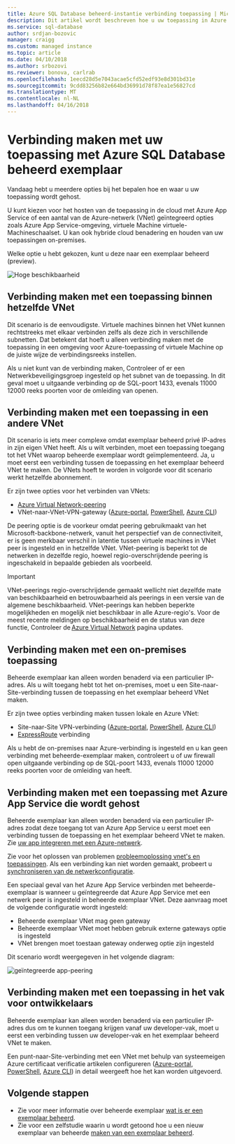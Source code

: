 ```yaml
---
title: Azure SQL Database beheerd-instantie verbinding toepassing | Microsoft Docs
description: Dit artikel wordt beschreven hoe u uw toepassing in Azure SQL Database-beheerd instantie verbinding maakt.
ms.service: sql-database
author: srdjan-bozovic
manager: craigg
ms.custom: managed instance
ms.topic: article
ms.date: 04/10/2018
ms.author: srbozovi
ms.reviewer: bonova, carlrab
ms.openlocfilehash: 1eecd28d5e7043acae5cfd52edf93e8d301bd31e
ms.sourcegitcommit: 9cdd83256b82e664bd36991d78f87ea1e56827cd
ms.translationtype: MT
ms.contentlocale: nl-NL
ms.lasthandoff: 04/16/2018
---
```

# <a name="connect-your-application-to-azure-sql-database-managed-instance"></a>Verbinding maken met uw toepassing met Azure SQL Database beheerd exemplaar

Vandaag hebt u meerdere opties bij het bepalen hoe en waar u uw toepassing wordt gehost. 
 
U kunt kiezen voor het hosten van de toepassing in de cloud met Azure App Service of een aantal van de Azure-netwerk (VNet) geïntegreerd opties zoals Azure App Service-omgeving, virtuele Machine virtuele-Machineschaalset. U kan ook hybride cloud benadering en houden van uw toepassingen on-premises. 
 
Welke optie u hebt gekozen, kunt u deze naar een exemplaar beheerd (preview).  

![Hoge beschikbaarheid](./media/sql-database-managed-instance/application-deployment-topologies.png)  

## <a name="connect-an-application-inside-the-same-vnet"></a>Verbinding maken met een toepassing binnen hetzelfde VNet 

Dit scenario is de eenvoudigste. Virtuele machines binnen het VNet kunnen rechtstreeks met elkaar verbinden zelfs als deze zich in verschillende subnetten. Dat betekent dat hoeft u alleen verbinding maken met de toepassing in een omgeving voor Azure-toepassing of virtuele Machine op de juiste wijze de verbindingsreeks instellen.  
 
Als u niet kunt van de verbinding maken, Controleer of er een Netwerkbeveiligingsgroep ingesteld op het subnet van de toepassing. In dit geval moet u uitgaande verbinding op de SQL-poort 1433, evenals 11000 12000 reeks poorten voor de omleiding van openen. 

## <a name="connect-an-application-inside-a-different-vnet"></a>Verbinding maken met een toepassing in een andere VNet 

Dit scenario is iets meer complexe omdat exemplaar beheerd privé IP-adres in zijn eigen VNet heeft. Als u wilt verbinden, moet een toepassing toegang tot het VNet waarop beheerde exemplaar wordt geïmplementeerd. Ja, u moet eerst een verbinding tussen de toepassing en het exemplaar beheerd VNet te maken. De VNets hoeft te worden in volgorde voor dit scenario werkt hetzelfde abonnement. 
 
Er zijn twee opties voor het verbinden van VNets: 
- [Azure Virtual Network-peering](../virtual-network/virtual-network-peering-overview.md) 
- VNet-naar-VNet-VPN-gateway ([Azure-portal](../vpn-gateway/vpn-gateway-howto-vnet-vnet-resource-manager-portal.md), [PowerShell](../vpn-gateway/vpn-gateway-vnet-vnet-rm-ps.md), [Azure CLI](../vpn-gateway/vpn-gateway-howto-vnet-vnet-cli.md)) 
 
De peering optie is de voorkeur omdat peering gebruikmaakt van het Microsoft-backbone-netwerk, vanuit het perspectief van de connectiviteit, er is geen merkbaar verschil in latentie tussen virtuele machines in VNet peer is ingesteld en in hetzelfde VNet. VNet-peering is beperkt tot de netwerken in dezelfde regio, hoewel regio-overschrijdende peering is ingeschakeld in bepaalde gebieden als voorbeeld.  
 
> [!IMPORTANT]
> VNet-peerings regio-overschrijdende gemaakt wellicht niet dezelfde mate van beschikbaarheid en betrouwbaarheid als peerings in een versie van de algemene beschikbaarheid. VNet-peerings kan hebben beperkte mogelijkheden en mogelijk niet beschikbaar in alle Azure-regio's. Voor de meest recente meldingen op beschikbaarheid en de status van deze functie, Controleer de [Azure Virtual Network](https://azure.microsoft.com/updates/?product=virtual-network) pagina updates. 

## <a name="connect-an-on-premises-application"></a>Verbinding maken met een on-premises toepassing 

Beheerde exemplaar kan alleen worden benaderd via een particulier IP-adres. Als u wilt toegang hebt tot het on-premises, moet u een Site-naar-Site-verbinding tussen de toepassing en het exemplaar beheerd VNet maken. 
 
Er zijn twee opties verbinding maken tussen lokale en Azure VNet: 
- Site-naar-Site VPN-verbinding ([Azure-portal](../vpn-gateway/vpn-gateway-howto-site-to-site-resource-manager-portal.md), [PowerShell](../vpn-gateway/vpn-gateway-create-site-to-site-rm-powershell.md), [Azure CLI](../vpn-gateway/vpn-gateway-howto-site-to-site-resource-manager-cli.md)) 
- [ExpressRoute](../expressroute/expressroute-introduction.md) verbinding  
 
Als u hebt de on-premises naar Azure-verbinding is ingesteld en u kan geen verbinding met beheerde-exemplaar maken, controleert u of uw firewall open uitgaande verbinding op de SQL-poort 1433, evenals 11000 12000 reeks poorten voor de omleiding van heeft. 

## <a name="connect-an-azure-app-service-hosted-application"></a>Verbinding maken met een toepassing met Azure App Service die wordt gehost 

Beheerde exemplaar kan alleen worden benaderd via een particulier IP-adres zodat deze toegang tot van Azure App Service u eerst moet een verbinding tussen de toepassing en het exemplaar beheerd VNet te maken. Zie [uw app integreren met een Azure-netwerk](../app-service/web-sites-integrate-with-vnet.md).  
 
Zie voor het oplossen van problemen [probleemoplossing vnet's en toepassingen](../app-service/web-sites-integrate-with-vnet.md#troubleshooting). Als een verbinding kan niet worden gemaakt, probeert u [synchroniseren van de netwerkconfiguratie](sql-database-managed-instance-sync-network-configuration.md). 
 
Een speciaal geval van het Azure App Service verbinden met beheerde-exemplaar is wanneer u geïntegreerde dat Azure App Service met een netwerk peer is ingesteld in beheerde exemplaar VNet. Deze aanvraag moet de volgende configuratie wordt ingesteld: 

- Beheerde exemplaar VNet mag geen gateway  
- Beheerde exemplaar VNet moet hebben gebruik externe gateways optie is ingesteld 
- VNet brengen moet toestaan gateway onderweg optie zijn ingesteld 
 
Dit scenario wordt weergegeven in het volgende diagram:

![geïntegreerde app-peering](./media/sql-database-managed-instance/integrated-app-peering.png)
 
## <a name="connect-an-application-on-the-developers-box"></a>Verbinding maken met een toepassing in het vak voor ontwikkelaars 

Beheerde exemplaar kan alleen worden benaderd via een particulier IP-adres dus om te kunnen toegang krijgen vanaf uw developer-vak, moet u eerst een verbinding tussen uw developer-vak en het exemplaar beheerd VNet te maken.  
 
Een punt-naar-Site-verbinding met een VNet met behulp van systeemeigen Azure certificaat verificatie artikelen configureren ([Azure-portal](../vpn-gateway/vpn-gateway-howto-point-to-site-resource-manager-portal.md), [PowerShell](../vpn-gateway/vpn-gateway-howto-point-to-site-rm-ps.md), [Azure CLI](../vpn-gateway/vpn-gateway-howto-point-to-site-classic-azure-portal.md)) in detail weergeeft hoe het kan worden uitgevoerd.  

## <a name="next-steps"></a>Volgende stappen

- Zie voor meer informatie over beheerde exemplaar [wat is er een exemplaar beheerd](sql-database-managed-instance.md).
- Zie voor een zelfstudie waarin u wordt getoond hoe u een nieuw exemplaar van beheerde [maken van een exemplaar beheerd](sql-database-managed-instance-create-tutorial-portal.md).
